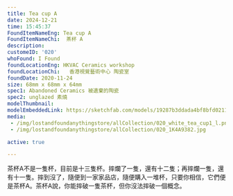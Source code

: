 ```yaml
---
title: Tea cup A
date: 2024-12-21
time: 15:45:37
FoundItemNameEng: Tea cup A
FoundItemNameChi:  茶杯 A
description: 
customeID: '020'
whoFound: I Found
foundLocationEng: HKVAC Ceramics workshop
foundLocationChi:   香港視覺藝術中心 陶瓷室
foundDate: 2020-11-24
size: 68mm x 68mm x 64mm
spec1: Abandoned Ceramics 被遺棄的陶瓷
spec2: unglazed 素燒
modelThumbnail:
modelEmbeddedLink: https://sketchfab.com/models/19287b3ddada4bf8bfd02114a2892bbf/embed
media: 
 - /img/lostandfoundanythingstore/allCollection/020_white_tea_cup1_l.png
 - /img/lostandfoundanythingstore/allCollection/020_1K4A9382.jpg

active: true

---
```

茶杯A不是一隻杯，目前是十三隻杯。摔爛了一隻，還有十二隻；再摔爛一隻，還有十一隻。摔到沒了，隨便到一家家品店，隨便購入一堆杯，只要你相信，它們便是茶杯A。茶杯A說，你能摔破一隻茶杯，但你沒法摔破一個概念。